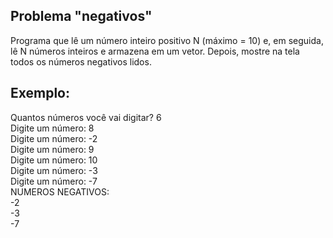 ## Problema "negativos"

Programa que lê um número inteiro positivo N (máximo = 10) e, em seguida, lê N números inteiros e armazena em um vetor. Depois, mostre na tela todos os números negativos lidos. 

## Exemplo:
Quantos números você vai digitar? 6 <br>
Digite um número: 8 <br>
Digite um número: -2 <br>
Digite um número: 9 <br>
Digite um número: 10 <br>
Digite um número: -3 <br>
Digite um número: -7 <br>
NUMEROS NEGATIVOS: <br>
-2 <br>
-3 <br>
-7 <br>
